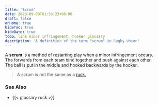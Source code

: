 ```yaml
---
title: 'Scrum'
date: 2023-09-09T01:39:23+08:00
draft: false
onHome: true
hideToc: true
hideDate: true
todo: link minor infringement, hooker glossary
description: 'A definition of the term "scrum" in Rugby Union'
---
```


A **scrum** is a method of restarting play when a minor infringement occurs. The forwards from each team bind together and push against each other. The ball is put in the middle and hooked backwards by the hooker.

> A scrum is not the same as a [ruck.](/glossary/ruck)

### See Also
- {{< glossary ruck >}}

<!-- {{< figure src="/img/scrum.png" title="Figure 1: A scrum. The ball is put in the middle and hooked backwards." >}} -->